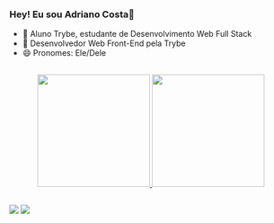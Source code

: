 ### Hey! Eu sou Adriano Costa👋

<!--
**adfcosta/adfcosta** is a ✨ _special_ ✨ repository because its `README.md` (this file) appears on your GitHub profile.

Here are some ideas to get you started:

- 🔭 I’m currently working on ...
- 🌱 I’m currently learning ...
- 👯 I’m looking to collaborate on ...
- 🤔 I’m looking for help with ...
- 💬 Ask me about ...
- 📫 How to reach me: ...
- 😄 Pronouns: ...
- ⚡ Fun fact: ...
-->
- 🔭  Aluno Trybe, estudante de Desenvolvimento Web Full Stack
- 🌱 Desenvolvedor Web Front-End pela Trybe
- 😄 Pronomes: Ele/Dele 

##

<div align="center">
  <a href="https://github.com/adfcosta">
  <img height="200em" src="https://stats.adfcosta.com/api?username=adfcosta&show_icons=true&theme=dark&include_all_commits=true&count_private=true"/>
  <img height="200em" src="https://stats.adfcosta.com/api/top-langs/?username=adfcosta&layout=compact&langs_count=7&theme=dark"/>
</div>
  
  ##
  
 <a href="https://www.linkedin.com/in/adfcosta/" target="_blank"><img src="https://img.shields.io/badge/-LinkedIn-%230077B5?style=for-the-badge&logo=linkedin&logoColor=white" target="_blank"></a> 
	<a href="https://t.me/adfcosta"><img src="https://img.shields.io/badge/Telegram-2CA5E0?style=for-the-badge&logo=telegram&logoColor=white" target="_black"></a>
